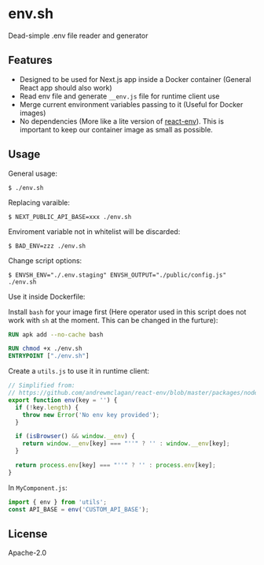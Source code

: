 # env.sh

Dead-simple .env file reader and generator

## Features

- Designed to be used for Next.js app inside a Docker container (General React app should also work)
- Read env file and generate `__env.js` file for runtime client use
- Merge current environment variables passing to it (Useful for Docker images)
- No dependencies (More like a lite version of [react-env](https://github.com/andrewmclagan/react-env)). This is important to keep our container image as small as possible.

## Usage

General usage:

```shell
$ ./env.sh
```

Replacing varaible:

```shell
$ NEXT_PUBLIC_API_BASE=xxx ./env.sh
```

Enviroment variable not in whitelist will be discarded:

```shell
$ BAD_ENV=zzz ./env.sh
```

Change script options:

```shell
$ ENVSH_ENV="./.env.staging" ENVSH_OUTPUT="./public/config.js" ./env.sh
```

Use it inside Dockerfile:

Install `bash` for your image first (Here operator used in this script does not work with `sh` at the moment. This can be changed in the furture):

```dockerfile
RUN apk add --no-cache bash
```

```dockerfile
RUN chmod +x ./env.sh
ENTRYPOINT ["./env.sh"]
```

Create a `utils.js` to use it in runtime client:

```js
// Simplified from:
// https://github.com/andrewmclagan/react-env/blob/master/packages/node/src/index.js
export function env(key = '') {
  if (!key.length) {
    throw new Error('No env key provided');
  }

  if (isBrowser() && window.__env) {
    return window.__env[key] === "''" ? '' : window.__env[key];
  }

  return process.env[key] === "''" ? '' : process.env[key];
}
```

In `MyComponent.js`:

```js
import { env } from 'utils';
const API_BASE = env('CUSTOM_API_BASE');
```

## License

Apache-2.0

